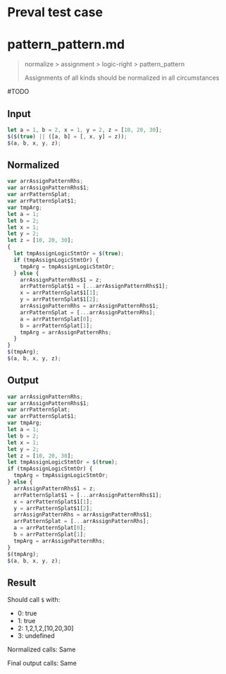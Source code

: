 # Preval test case

# pattern_pattern.md

> normalize > assignment > logic-right > pattern_pattern
>
> Assignments of all kinds should be normalized in all circumstances

#TODO

## Input

`````js filename=intro
let a = 1, b = 2, x = 1, y = 2, z = [10, 20, 30];
$($(true) || ([a, b] = [, x, y] = z));
$(a, b, x, y, z);
`````

## Normalized

`````js filename=intro
var arrAssignPatternRhs;
var arrAssignPatternRhs$1;
var arrPatternSplat;
var arrPatternSplat$1;
var tmpArg;
let a = 1;
let b = 2;
let x = 1;
let y = 2;
let z = [10, 20, 30];
{
  let tmpAssignLogicStmtOr = $(true);
  if (tmpAssignLogicStmtOr) {
    tmpArg = tmpAssignLogicStmtOr;
  } else {
    arrAssignPatternRhs$1 = z;
    arrPatternSplat$1 = [...arrAssignPatternRhs$1];
    x = arrPatternSplat$1[1];
    y = arrPatternSplat$1[2];
    arrAssignPatternRhs = arrAssignPatternRhs$1;
    arrPatternSplat = [...arrAssignPatternRhs];
    a = arrPatternSplat[0];
    b = arrPatternSplat[1];
    tmpArg = arrAssignPatternRhs;
  }
}
$(tmpArg);
$(a, b, x, y, z);
`````

## Output

`````js filename=intro
var arrAssignPatternRhs;
var arrAssignPatternRhs$1;
var arrPatternSplat;
var arrPatternSplat$1;
var tmpArg;
let a = 1;
let b = 2;
let x = 1;
let y = 2;
let z = [10, 20, 30];
let tmpAssignLogicStmtOr = $(true);
if (tmpAssignLogicStmtOr) {
  tmpArg = tmpAssignLogicStmtOr;
} else {
  arrAssignPatternRhs$1 = z;
  arrPatternSplat$1 = [...arrAssignPatternRhs$1];
  x = arrPatternSplat$1[1];
  y = arrPatternSplat$1[2];
  arrAssignPatternRhs = arrAssignPatternRhs$1;
  arrPatternSplat = [...arrAssignPatternRhs];
  a = arrPatternSplat[0];
  b = arrPatternSplat[1];
  tmpArg = arrAssignPatternRhs;
}
$(tmpArg);
$(a, b, x, y, z);
`````

## Result

Should call `$` with:
 - 0: true
 - 1: true
 - 2: 1,2,1,2,[10,20,30]
 - 3: undefined

Normalized calls: Same

Final output calls: Same
